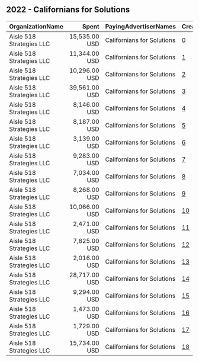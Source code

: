 ## 2022 - Californians for Solutions 
|OrganizationName|Spent|PayingAdvertiserNames|CreativeUrls|Impressions|Genders|AgeBrackets|CountryCodes|BillingAddresses|CandidateBallotInformation|
|:---|---:|:---|:---|---:|:---|:---|:---|:---|:---|
|Aisle 518 Strategies LLC|15,535.00 USD|Californians for Solutions|[0](https://www.snap.com/political-ads/asset/4b893f19573f75e47b98551ae50861c6e95d5b648b20877dd532f4a94105f0c4?mediaType=mp4)|594,934||18-44|united states|"1133 15th St NW,Washington,20005,US"|Yes on 27 Californians for Solutions to Homeless|
|Aisle 518 Strategies LLC|11,344.00 USD|Californians for Solutions|[1](https://www.snap.com/political-ads/asset/7d8511306994586618d9344084849452a7dccc0dfd439ad69b3a01aa8bca2a0f?mediaType=png)|1,028,545|FEMALE|18-44|united states|"1133 15th St NW,Washington,20005,US"|Yes on 27 Californians for Solutions to Homeless|
|Aisle 518 Strategies LLC|10,296.00 USD|Californians for Solutions|[2](https://www.snap.com/political-ads/asset/5eca4ff37e9d32cc3072598082ddbf00996aa109ed6d72244f032f2c9bc43ed3?mediaType=mp4)|1,024,534|FEMALE|18-44|united states|"1133 15th St NW,Washington,20005,US"|Yes on 27 Californians for Solutions to Homeless|
|Aisle 518 Strategies LLC|39,561.00 USD|Californians for Solutions|[3](https://www.snap.com/political-ads/asset/ccbc46d93d060a91ff8e14b0f1b76c7e408435d0bf0fa586c3a21bf550385233?mediaType=mp4)|1,977,393||18-44|united states|"1133 15th St NW,Washington,20005,US"|Yes on 27 Californians for Solutions to Homeless|
|Aisle 518 Strategies LLC|8,146.00 USD|Californians for Solutions|[4](https://www.snap.com/political-ads/asset/3c008445acde6d6ec6fc992d2593b5551a5b3c29e3a65a96bfb10b37b245cb06?mediaType=mp4)|693,846||18-44|united states|"1133 15th St NW,Washington,20005,US"|Yes on 27 Californians for Solutions to Homeless|
|Aisle 518 Strategies LLC|8,187.00 USD|Californians for Solutions|[5](https://www.snap.com/political-ads/asset/032b723ed0ce6d04d332270db7fb7d990bd52122eabacf72010337a635b00276?mediaType=mp4)|812,038|FEMALE|18-44|united states|"1133 15th St NW,Washington,20005,US"|Yes on 27 Californians for Solutions to Homeless|
|Aisle 518 Strategies LLC|3,139.00 USD|Californians for Solutions|[6](https://www.snap.com/political-ads/asset/ec3ec3d69d2782ec8935ae62e731f3658fbe9c9e27b1b6dd76054fa53c8210ee?mediaType=mp4)|342,987|FEMALE|18-44|united states|"1133 15th St NW,Washington,20005,US"|Yes on 27 Californians for Solutions to Homeless|
|Aisle 518 Strategies LLC|9,283.00 USD|Californians for Solutions|[7](https://www.snap.com/political-ads/asset/7d8511306994586618d9344084849452a7dccc0dfd439ad69b3a01aa8bca2a0f?mediaType=png)|893,345|MALE|18-44|united states|"1133 15th St NW,Washington,20005,US"|Yes on 27 Californians for Solutions to Homeless|
|Aisle 518 Strategies LLC|7,034.00 USD|Californians for Solutions|[8](https://www.snap.com/political-ads/asset/f9a4443105517c4a757d063e23c91e9c72115ca9868be3c1eaf68f73b4384790?mediaType=mp4)|734,945|MALE|18-44|united states|"1133 15th St NW,Washington,20005,US"|Yes on 27 Californians for Solutions to Homeless|
|Aisle 518 Strategies LLC|8,268.00 USD|Californians for Solutions|[9](https://www.snap.com/political-ads/asset/032b723ed0ce6d04d332270db7fb7d990bd52122eabacf72010337a635b00276?mediaType=mp4)|797,344|MALE|18-44|united states|"1133 15th St NW,Washington,20005,US"|Yes on 27 Californians for Solutions to Homeless|
|Aisle 518 Strategies LLC|10,066.00 USD|Californians for Solutions|[10](https://www.snap.com/political-ads/asset/5eca4ff37e9d32cc3072598082ddbf00996aa109ed6d72244f032f2c9bc43ed3?mediaType=mp4)|963,249|MALE|18-44|united states|"1133 15th St NW,Washington,20005,US"|Yes on 27 Californians for Solutions to Homeless|
|Aisle 518 Strategies LLC|2,471.00 USD|Californians for Solutions|[11](https://www.snap.com/political-ads/asset/ec3ec3d69d2782ec8935ae62e731f3658fbe9c9e27b1b6dd76054fa53c8210ee?mediaType=mp4)|256,459|MALE|18-44|united states|"1133 15th St NW,Washington,20005,US"|Yes on 27 Californians for Solutions to Homeless|
|Aisle 518 Strategies LLC|7,825.00 USD|Californians for Solutions|[12](https://www.snap.com/political-ads/asset/f9a4443105517c4a757d063e23c91e9c72115ca9868be3c1eaf68f73b4384790?mediaType=mp4)|824,779|FEMALE|18-44|united states|"1133 15th St NW,Washington,20005,US"|Yes on 27 Californians for Solutions to Homeless|
|Aisle 518 Strategies LLC|2,016.00 USD|Californians for Solutions|[13](https://www.snap.com/political-ads/asset/a9519806eb3760faf5fa247e39978d504fc288e4b6e8680ddfda65c76d6aea75?mediaType=mp4)|91,916||18-44|united states|"1133 15th St NW,Washington,20005,US"|Yes on 27 Californians for Solutions to Homeless|
|Aisle 518 Strategies LLC|28,717.00 USD|Californians for Solutions|[14](https://www.snap.com/political-ads/asset/ccbc46d93d060a91ff8e14b0f1b76c7e408435d0bf0fa586c3a21bf550385233?mediaType=mp4)|1,511,578||18-44|united states|"1133 15th St NW,Washington,20005,US"|Yes on 27 Californians for Solutions to Homeless|
|Aisle 518 Strategies LLC|9,294.00 USD|Californians for Solutions|[15](https://www.snap.com/political-ads/asset/226acbb0b9b7ab589880f97bb8a17490df5069e8cbf8b73b16d960c2448af108?mediaType=mp4)|287,843||18-44|united states|"1133 15th St NW,Washington,20005,US"|Yes on 27 Californians for Solutions to Homeless|
|Aisle 518 Strategies LLC|1,473.00 USD|Californians for Solutions|[16](https://www.snap.com/political-ads/asset/1d77cf32cf473daf7db887dea451828fadb62df52d265e011e883c616092c9d1?mediaType=mp4)|84,834||18-44|united states|"1133 15th St NW,Washington,20005,US"|Yes on 27 Californians for Solutions to Homeless|
|Aisle 518 Strategies LLC|1,729.00 USD|Californians for Solutions|[17](https://www.snap.com/political-ads/asset/f9b807da29faf875dd7dc0caa62e8a67d44145abdaa6ad6f679d9ab723992af7?mediaType=mp4)|176,284||18+|united states|"1133 15th St NW,Washington,20005,US"|Californians for Solutions to Homelessness|
|Aisle 518 Strategies LLC|15,734.00 USD|Californians for Solutions|[18](https://www.snap.com/political-ads/asset/3c008445acde6d6ec6fc992d2593b5551a5b3c29e3a65a96bfb10b37b245cb06?mediaType=mp4)|991,320||18-44|united states|"1133 15th St NW,Washington,20005,US"|Yes on 27 Californians for Solutions to Homeless|
